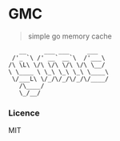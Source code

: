 GMC
====

> simple go memory cache

       __     ___ ___     ___
     /'_ `\ /' __` __`\  /'___\
    /\ \L\ \/\ \/\ \/\ \/\ \__/
    \ \____ \ \_\ \_\ \_\ \____\
     \/___L\ \/_/\/_/\/_/\/____/
       /\____/
       \_/__/
       
       
### Licence

MIT

